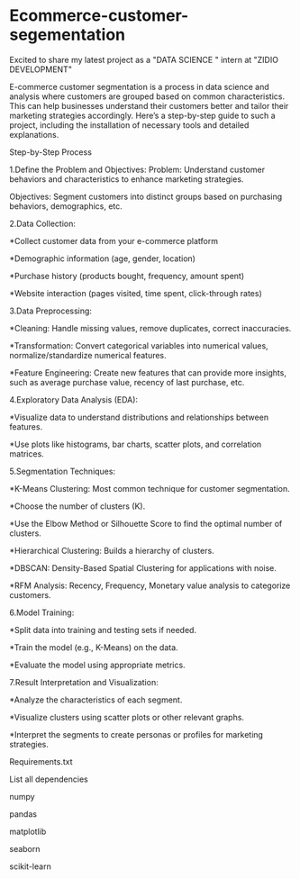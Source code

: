# Ecommerce-customer-segementation
Excited to share my latest project as a "DATA SCIENCE " intern at "ZIDIO DEVELOPMENT"

E-commerce customer segmentation is a process in data science and analysis where customers are grouped based on common characteristics. This can help businesses understand their customers better and tailor their marketing strategies accordingly. Here’s a step-by-step guide to such a project, including the installation of necessary tools and detailed explanations.

Step-by-Step Process

1.Define the Problem and Objectives:
Problem: Understand customer behaviors and characteristics to enhance marketing strategies.

Objectives: Segment customers into distinct groups based on purchasing behaviors, demographics, etc.

2.Data Collection:

*Collect customer data from your e-commerce platform

*Demographic information (age, gender, location)

*Purchase history (products bought, frequency, amount spent)

*Website interaction (pages visited, time spent, click-through rates)

3.Data Preprocessing:

*Cleaning: Handle missing values, remove duplicates, correct inaccuracies.

*Transformation: Convert categorical variables into numerical values, normalize/standardize numerical features.

*Feature Engineering: Create new features that can provide more insights, such as average purchase value, recency of last purchase, etc.


4.Exploratory Data Analysis (EDA):

*Visualize data to understand distributions and relationships between features.

*Use plots like histograms, bar charts, scatter plots, and correlation matrices.

5.Segmentation Techniques:

*K-Means Clustering: Most common technique for customer segmentation.

*Choose the number of clusters (K).

*Use the Elbow Method or Silhouette Score to find the optimal number of clusters.

*Hierarchical Clustering: Builds a hierarchy of clusters.

*DBSCAN: Density-Based Spatial Clustering for applications with noise.

*RFM Analysis: Recency, Frequency, Monetary value analysis to categorize customers.


6.Model Training:

*Split data into training and testing sets if needed.

*Train the model (e.g., K-Means) on the data.

*Evaluate the model using appropriate metrics.


7.Result Interpretation and Visualization:

*Analyze the characteristics of each segment.

*Visualize clusters using scatter plots or other relevant graphs.

*Interpret the segments to create personas or profiles for marketing strategies.



Requirements.txt

List all dependencies

numpy

pandas

matplotlib

seaborn

scikit-learn


